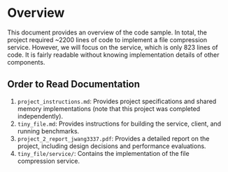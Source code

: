 # Overview

This document provides an overview of the code sample. In total, the project required ~2200 lines of code to implement a file compression service. However, we will focus on the service, which is only 823 lines of code. It is fairly readable without knowing implementation details of other components.

## Order to Read Documentation
1. `project_instructions.md`: Provides project specifications and shared memory implementations (note that this project was completed independently).
2. `tiny_file.md`: Provides instructions for building the service, client, and running benchmarks.
3. `project_2_report_jwang3337.pdf`: Provides a detailed report on the project, including design decisions and performance evaluations.
4. `tiny_file/service/`: Contains the implementation of the file compression service.
